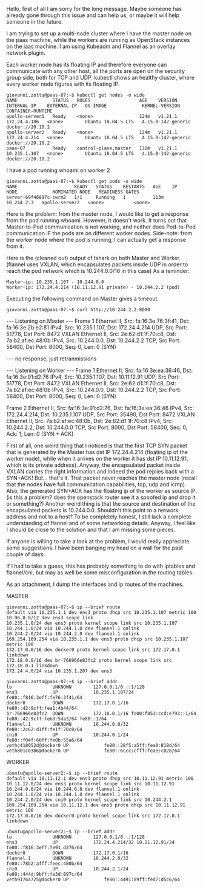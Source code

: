 Hello, first of all I am sorry for the long message.
Maybe someone has already gone through this issue and can help us, or maybe it will help someone in the future.

I am trying to set up a multi-node cluster where I have the master node on the paas machine, while the workers are running as OpenStack instances on the iaas machine.
I am using Kubeadm and Flannel as an overlay network plugin.

Each worker node has its floating IP and therefore everyone can communicate with any other host, all the ports are open on the security group side, both for TCP and UDP.
kubectl shows an healthy cluster, where every worker node figures with its floating IP.

```
giovanni.zotta@paas-07:~$ kubectl get nodes -o wide
NAME             STATUS   ROLES                  AGE    VERSION   INTERNAL-IP    EXTERNAL-IP   OS-IMAGE             KERNEL-VERSION       CONTAINER-RUNTIME
apollo-server1   Ready    <none>                 124m   v1.21.1   172.24.4.186   <none>        Ubuntu 18.04.5 LTS   4.15.0-142-generic   docker://20.10.2
apollo-server2   Ready    <none>                 124m   v1.21.1   172.24.4.214   <none>        Ubuntu 18.04.5 LTS   4.15.0-142-generic   docker://20.10.2
paas-07          Ready    control-plane,master   132m   v1.21.1   10.235.1.107   <none>        Ubuntu 18.04.5 LTS   4.15.0-142-generic   docker://20.10.2
```

I have a pod running whoami on worker 2

```
giovanni.zotta@paas-07:~$ kubectl get pods -o wide
NAME                     READY   STATUS    RESTARTS   AGE    IP           NODE             NOMINATED NODE   READINESS GATES
server-69f46897c-cwrm2   1/1     Running   1          113m   10.244.2.3   apollo-server2   <none>           <none>
```

Here is the problem: from the master node, I would like to get a response from the pod running whoami. However, it doesn't work.
It turns out that Master-to-Pod communication is not working, and neither does Pod-to-Pod communication IF the pods are on different worker nodes.
Side-note: from the worker node where the pod is running, I can actually get a response from it.

Here is the (cleaned out) output of tshark on both Master and Worker. (flannel uses VXLAN, which encapsulates packets inside UDP in order to reach the pod network which is 10.244.0.0/16 in this case)
As a reminder:
```
Master-ip: 10.235.1.107 - 10.244.0.0
Worker-ip: 172.24.4.214 (10.11.12.91 private) - 10.244.2.2 (pod)
```

Executing the following command on Master gives a timeout.
```
giovanni.zotta@paas-07:~$ curl http://10.244.2.2:8000 
```

--- Listening on Master ---
Frame 1
    Ethernet II, Src: fa:16:3e:76:3f:41, Dst: fa:16:3e:2b:e2:81
    IPv4, Src: 10.235.1.107, Dst: 172.24.4.214
    UDP, Src Port: 51778, Dst Port: 8472
        VXLAN
            Ethernet II, Src: 2e:62:d1:1f:70:c8, Dst: 7a:b2:af:ec:48:0b
            IPv4, Src: 10.244.0.0, Dst: 10.244.2.2
            TCP, Src Port: 58400, Dst Port: 8000, Seq: 0, Len: 0  (SYN)

--- no response, just retranmissions

--- Listening on Worker ---
Frame 1
    Ethernet II, Src: fa:16:3e:ea:36:46, Dst: fa:16:3e:91:d2:76
    IPv4, Src: 10.235.1.107, Dst: 10.11.12.91
    UDP, Src Port: 51778, Dst Port: 8472
        VXLAN
            Ethernet II, Src: 2e:62:d1:1f:70:c8, Dst: 7a:b2:af:ec:48:0b
            IPv4, Src: 10.244.0.0, Dst: 10.244.2.2
            TCP, Src Port: 58400, Dst Port: 8000, Seq: 0, Len: 0 (SYN)

Frame 2
    Ethernet II, Src: fa:16:3e:91:d2:76, Dst: fa:16:3e:ea:36:46
    IPv4, Src: 172.24.4.214, Dst: 10.235.1.107
    UDP, Src Port: 35490, Dst Port: 8472
        VXLAN
            Ethernet II, Src: 7a:b2:af:ec:48:0b, Dst: 2e:62:d1:1f:70:c8
            IPv4, Src: 10.244.2.2, Dst: 10.244.0.0
            TCP, Src Port: 8000, Dst Port: 58400, Seq: 0, Ack: 1, Len: 0  (SYN + ACK)

First of all, one weird thing that I noticed is that the first TCP SYN packet that is generated by the Master has dst IP 172.24.4.214 (floating ip of the worker node), while when it arrives on the worker it has dst IP 10.11.12.91, which is its private address).
Anyway, the encapsulated packet inside VXLAN carries the right information and indeed the pod replies back with a SYN+ACK!
But... that's it. That packet never reaches the master node (recall that the nodes have full communication capabilities, tcp, udp and icmp). Also, the generated SYN+ACK has the floating ip of the worker as source IP. (is this a problem? does the openstack router see it a spoofed ip and drop it or something?)
Another weird thing is that the source and destination of the encapsulated packets is 10.244.0.0. Shouldn't this point to a network address and not to a host?
To be completely honest, I still lack a complete understanding of flannel and of some networking details. Anyway, I feel like I should be close to the solution and that I am missing some pieces.

If anyone is willing to take a look at the problem, I would really appreciate some suggestions. I have been banging my head on a wall for the past couple of days.

If I had to take a guess, this has probably something to do with iptables and flannel/cni, but may as well be some misconfiguration in the routing tables.

As an attachment, I dump the interfaces and ip routes of the machines.

MASTER
```
giovanni.zotta@paas-07:~$ ip --brief route
default via 10.235.1.1 dev ens3 proto dhcp src 10.235.1.107 metric 100
10.96.0.0/12 dev ens3 scope link
10.235.1.0/24 dev ens3 proto kernel scope link src 10.235.1.107
10.244.1.0/24 via 10.244.1.0 dev flannel.1 onlink
10.244.2.0/24 via 10.244.2.0 dev flannel.1 onlink
169.254.169.254 via 10.235.1.1 dev ens3 proto dhcp src 10.235.1.107 metric 100
172.17.0.0/16 dev docker0 proto kernel scope link src 172.17.0.1 linkdown
172.18.0.0/16 dev br-766966e83fc2 proto kernel scope link src 172.18.0.1 linkdown
172.24.4.0/24 via 10.235.1.207 dev ens3

giovanni.zotta@paas-07:~$ ip --brief addr
lo               UNKNOWN        127.0.0.1/8 ::1/128
ens3             UP             10.235.1.107/24 fe80::f816:3eff:fe76:3f41/64
docker0          DOWN           172.17.0.1/16 fe80::42:9cff:fea1:4b44/64
br-766966e83fc2  DOWN           172.18.0.1/16 fc00:f853:ccd:e793::1/64 fe80::42:9cff:febd:5da3/64 fe80::1/64
flannel.1        UNKNOWN        10.244.0.0/32 fe80::2c62:d1ff:fe1f:70c8/64
cni0             UP             10.244.0.1/24 fe80::f04f:66ff:fe0b:55a6/64
vethc418052d@docker0 UP             fe80::28f5:a5ff:fea0:818d/64
veth801c0386@docker0 UP             fe80::6ccc:cfff:feae:c028/64
```

WORKER
```
ubuntu@apollo-server2:~$ ip --brief route
default via 10.11.12.1 dev ens3 proto dhcp src 10.11.12.91 metric 100
10.11.12.0/24 dev ens3 proto kernel scope link src 10.11.12.91
10.244.0.0/24 via 10.244.0.0 dev flannel.1 onlink
10.244.1.0/24 via 10.244.1.0 dev flannel.1 onlink
10.244.2.0/24 dev cni0 proto kernel scope link src 10.244.2.1
169.254.169.254 via 10.11.12.1 dev ens3 proto dhcp src 10.11.12.91 metric 100
172.17.0.0/16 dev docker0 proto kernel scope link src 172.17.0.1 linkdown

ubuntu@apollo-server2:~$ ip --brief addr
lo               UNKNOWN        127.0.0.1/8 ::1/128
ens3             UP             172.24.4.214/32 10.11.12.91/24 fe80::f816:3eff:fe91:d276/64
docker0          DOWN           172.17.0.1/16
flannel.1        UNKNOWN        10.244.2.0/32 fe80::78b2:afff:feec:480b/64
cni0             UP             10.244.2.1/24 fe80::444d:9bff:fe3d:897c/64
veth9176a725@docker0 UP             fe80::4491:89ff:fed7:d5c6/64
```

